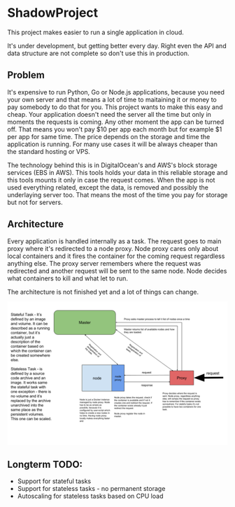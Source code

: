 # ShadowProject

This project makes easier to run a single application in cloud.

It's under development, but getting better every day. Right even the
API and data structure are not complete so don't use this in production.

## Problem

It's expensive to run Python, Go or Node.js applications, because you need
your own server and that means a lot of time to maitaining it or money to pay
somebody to do that for you. This project wants to make this easy and cheap.
Your application doesn't need the server all the time but only in moments
the requests is coming. Any other moment the app can be turned off. That
means you won't pay $10 per app each month but for example $1 per app for
same time. The price depends on the storage and time the
application is running. For many use cases it will be always cheaper than
the standard hosting or VPS.

The technology behind this is in DigitalOcean's and AWS's block storage
services (EBS in AWS). This tools holds your data in this reliable storage
and this tools mounts it only in case the request comes. When the app is not used
everything related, except the data, is removed and possibly the
underlaying server too. That means the most of the time you pay for
storage but not for servers.  

## Architecture

Every application is handled internally as a task. The request goes to main proxy
where it's redirected to a node proxy. Node proxy cares only about local
containers and it fires the container for the coming request regardless
anything else. The proxy server remembers where the request was
redirected and another request will be sent to the same node. Node decides
what containers to kill and what let to run.

The architecture is not finished yet and a lot of things can change.

![Shadow scheme](contrib/Shadow.png)

## Longterm TODO:

* Support for stateful tasks
* Support for stateless tasks - no permanent storage
* Autoscaling for stateless tasks based on CPU load

